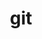 ---
title: "git"
layout: cache
categories: [package, v0.22.0]
meta: {"versions": ["2.42.0"], "compilers": ["apple-clang@=15.0.0", "cce@=15.0.1", "gcc@=10.2.1", "gcc@=11.1.0", "gcc@=11.4.0", "gcc@=7.3.1", "gcc@=7.5.0", "gcc@=9.4.0", "oneapi@=2024.0.0"], "oss": ["amzn2", "centos7", "rhel8", "ubuntu18.04", "ubuntu20.04", "ubuntu22.04", "ventura"], "platforms": ["darwin", "linux"], "targets": ["aarch64", "neoverse_n1", "neoverse_v1", "neoverse_v2", "ppc64le", "x86_64_v3", "zen4"], "stacks": ["aws-isc", "aws-isc-aarch64", "data-vis-sdk", "developer-tools", "developer-tools-manylinux2014", "e4s", "e4s-cray-rhel", "e4s-neoverse-v2", "e4s-neoverse_v1", "e4s-oneapi", "e4s-power", "e4s-rocm-external", "ml-darwin-aarch64-mps", "ml-linux-x86_64-cpu", "ml-linux-x86_64-cuda", "radiuss", "root"], "num_specs": 17, "num_specs_by_stack": {"root": 17, "ml-darwin-aarch64-mps": 1, "aws-isc-aarch64": 2, "aws-isc": 1, "developer-tools-manylinux2014": 1, "e4s-cray-rhel": 1, "developer-tools": 1, "radiuss": 1, "e4s-power": 2, "data-vis-sdk": 1, "e4s-neoverse_v1": 1, "e4s-neoverse-v2": 1, "e4s": 2, "e4s-rocm-external": 1, "ml-linux-x86_64-cuda": 1, "ml-linux-x86_64-cpu": 1, "e4s-oneapi": 1}}
spec_details: [{"hash": "bzkogrumzb4gzdkxbchfupi2jx6tpfha", "compiler": "apple-clang@=15.0.0", "versions": ["2.42.0"], "os": "ventura", "platform": "darwin", "target": "aarch64", "variants": ["build_system=autotools", "+man", "+nls", "+perl", "+subtree", "~svn", "~tcltk"], "stacks": ["root", "ml-darwin-aarch64-mps"], "size": "-", "tarball": "https://binaries.spack.io/v0.22.0/build_cache/darwin-ventura-aarch64/apple-clang-15.0.0/git-2.42.0/darwin-ventura-aarch64-apple-clang-15.0.0-git-2.42.0-bzkogrumzb4gzdkxbchfupi2jx6tpfha.spack"}, {"hash": "2yfh7hkdq7f2pqdnco6gadosus6i3cch", "compiler": "gcc@=7.3.1", "versions": ["2.42.0"], "os": "amzn2", "platform": "linux", "target": "aarch64", "variants": ["build_system=autotools", "+man", "+nls", "+perl", "+subtree", "~svn", "~tcltk"], "stacks": ["root", "aws-isc-aarch64"], "size": "-", "tarball": "https://binaries.spack.io/v0.22.0/build_cache/linux-amzn2-aarch64/gcc-7.3.1/git-2.42.0/linux-amzn2-aarch64-gcc-7.3.1-git-2.42.0-2yfh7hkdq7f2pqdnco6gadosus6i3cch.spack"}, {"hash": "7sewgwgt3ac6u67vkwt2qexnd3y3bvtf", "compiler": "gcc@=7.3.1", "versions": ["2.42.0"], "os": "amzn2", "platform": "linux", "target": "neoverse_n1", "variants": ["build_system=autotools", "+man", "+nls", "+perl", "+subtree", "~svn", "~tcltk"], "stacks": ["root", "aws-isc-aarch64"], "size": "-", "tarball": "https://binaries.spack.io/v0.22.0/build_cache/linux-amzn2-neoverse_n1/gcc-7.3.1/git-2.42.0/linux-amzn2-neoverse_n1-gcc-7.3.1-git-2.42.0-7sewgwgt3ac6u67vkwt2qexnd3y3bvtf.spack"}, {"hash": "bkiq7oyfqozzh4uudg7sbav5iu437gsy", "compiler": "gcc@=7.3.1", "versions": ["2.42.0"], "os": "amzn2", "platform": "linux", "target": "x86_64_v3", "variants": ["build_system=autotools", "+man", "+nls", "+perl", "+subtree", "~svn", "~tcltk"], "stacks": ["aws-isc", "root"], "size": "-", "tarball": "https://binaries.spack.io/v0.22.0/build_cache/linux-amzn2-x86_64_v3/gcc-7.3.1/git-2.42.0/linux-amzn2-x86_64_v3-gcc-7.3.1-git-2.42.0-bkiq7oyfqozzh4uudg7sbav5iu437gsy.spack"}, {"hash": "c64g4xg2zghfdwcdulgjshzkpefynybm", "compiler": "gcc@=10.2.1", "versions": ["2.42.0"], "os": "centos7", "platform": "linux", "target": "x86_64_v3", "variants": ["build_system=autotools", "+man", "+nls", "+perl", "+subtree", "~svn", "~tcltk"], "stacks": ["root", "developer-tools-manylinux2014"], "size": "-", "tarball": "https://binaries.spack.io/v0.22.0/build_cache/linux-centos7-x86_64_v3/gcc-10.2.1/git-2.42.0/linux-centos7-x86_64_v3-gcc-10.2.1-git-2.42.0-c64g4xg2zghfdwcdulgjshzkpefynybm.spack"}, {"hash": "4xdjzxmwkit2w2hfyryjaydnhu3bhbt5", "compiler": "cce@=15.0.1", "versions": ["2.42.0"], "os": "rhel8", "platform": "linux", "target": "zen4", "variants": ["build_system=autotools", "+man", "+nls", "+perl", "+subtree", "~svn", "~tcltk"], "stacks": ["root", "e4s-cray-rhel"], "size": "-", "tarball": "https://binaries.spack.io/v0.22.0/build_cache/linux-rhel8-zen4/cce-15.0.1/git-2.42.0/linux-rhel8-zen4-cce-15.0.1-git-2.42.0-4xdjzxmwkit2w2hfyryjaydnhu3bhbt5.spack"}, {"hash": "bboyxfp6vjsvdss3mzmiokpkl5a5jmcl", "compiler": "gcc@=7.5.0", "versions": ["2.42.0"], "os": "ubuntu18.04", "platform": "linux", "target": "x86_64_v3", "variants": ["build_system=autotools", "+man", "+nls", "+perl", "+subtree", "~svn", "~tcltk"], "stacks": ["root", "developer-tools"], "size": "-", "tarball": "https://binaries.spack.io/v0.22.0/build_cache/linux-ubuntu18.04-x86_64_v3/gcc-7.5.0/git-2.42.0/linux-ubuntu18.04-x86_64_v3-gcc-7.5.0-git-2.42.0-bboyxfp6vjsvdss3mzmiokpkl5a5jmcl.spack"}, {"hash": "ppvlt4t5jyqi7stu3masgiafwgtdw3dq", "compiler": "gcc@=7.5.0", "versions": ["2.42.0"], "os": "ubuntu18.04", "platform": "linux", "target": "x86_64_v3", "variants": ["build_system=autotools", "+man", "+nls", "+perl", "+subtree", "~svn", "~tcltk"], "stacks": ["radiuss", "root"], "size": "-", "tarball": "https://binaries.spack.io/v0.22.0/build_cache/linux-ubuntu18.04-x86_64_v3/gcc-7.5.0/git-2.42.0/linux-ubuntu18.04-x86_64_v3-gcc-7.5.0-git-2.42.0-ppvlt4t5jyqi7stu3masgiafwgtdw3dq.spack"}, {"hash": "6ilz2ltqsecdobp6foa7czyhlvet3sgh", "compiler": "gcc@=9.4.0", "versions": ["2.42.0"], "os": "ubuntu20.04", "platform": "linux", "target": "ppc64le", "variants": ["build_system=autotools", "+man", "+nls", "+perl", "+subtree", "~svn", "~tcltk"], "stacks": ["root", "e4s-power"], "size": "-", "tarball": "https://binaries.spack.io/v0.22.0/build_cache/linux-ubuntu20.04-ppc64le/gcc-9.4.0/git-2.42.0/linux-ubuntu20.04-ppc64le-gcc-9.4.0-git-2.42.0-6ilz2ltqsecdobp6foa7czyhlvet3sgh.spack"}, {"hash": "tapla6uoqlljiyhpc6o2wlqftd57xha5", "compiler": "gcc@=9.4.0", "versions": ["2.42.0"], "os": "ubuntu20.04", "platform": "linux", "target": "ppc64le", "variants": ["build_system=autotools", "+man", "+nls", "+perl", "+subtree", "~svn", "~tcltk"], "stacks": ["root", "e4s-power"], "size": "-", "tarball": "https://binaries.spack.io/v0.22.0/build_cache/linux-ubuntu20.04-ppc64le/gcc-9.4.0/git-2.42.0/linux-ubuntu20.04-ppc64le-gcc-9.4.0-git-2.42.0-tapla6uoqlljiyhpc6o2wlqftd57xha5.spack"}, {"hash": "al2osavbjda3dnroh7wjpyru4yowh2ue", "compiler": "gcc@=11.1.0", "versions": ["2.42.0"], "os": "ubuntu20.04", "platform": "linux", "target": "x86_64_v3", "variants": ["build_system=autotools", "+man", "+nls", "+perl", "+subtree", "~svn", "~tcltk"], "stacks": ["root", "data-vis-sdk"], "size": "-", "tarball": "https://binaries.spack.io/v0.22.0/build_cache/linux-ubuntu20.04-x86_64_v3/gcc-11.1.0/git-2.42.0/linux-ubuntu20.04-x86_64_v3-gcc-11.1.0-git-2.42.0-al2osavbjda3dnroh7wjpyru4yowh2ue.spack"}, {"hash": "pjudxoutvpdzdl2kuiwg7omv6oiadxsx", "compiler": "gcc@=11.4.0", "versions": ["2.42.0"], "os": "ubuntu22.04", "platform": "linux", "target": "neoverse_v1", "variants": ["build_system=autotools", "+man", "+nls", "+perl", "+subtree", "~svn", "~tcltk"], "stacks": ["e4s-neoverse_v1", "root"], "size": "-", "tarball": "https://binaries.spack.io/v0.22.0/build_cache/linux-ubuntu22.04-neoverse_v1/gcc-11.4.0/git-2.42.0/linux-ubuntu22.04-neoverse_v1-gcc-11.4.0-git-2.42.0-pjudxoutvpdzdl2kuiwg7omv6oiadxsx.spack"}, {"hash": "h5q6htrldvmemwuklzrxlysjrjywmmcw", "compiler": "gcc@=11.4.0", "versions": ["2.42.0"], "os": "ubuntu22.04", "platform": "linux", "target": "neoverse_v2", "variants": ["build_system=autotools", "+man", "+nls", "+perl", "+subtree", "~svn", "~tcltk"], "stacks": ["root", "e4s-neoverse-v2"], "size": "-", "tarball": "https://binaries.spack.io/v0.22.0/build_cache/linux-ubuntu22.04-neoverse_v2/gcc-11.4.0/git-2.42.0/linux-ubuntu22.04-neoverse_v2-gcc-11.4.0-git-2.42.0-h5q6htrldvmemwuklzrxlysjrjywmmcw.spack"}, {"hash": "y3fk5se3ffzlfd5fdyf6yepqp6a5oepc", "compiler": "gcc@=11.4.0", "versions": ["2.42.0"], "os": "ubuntu22.04", "platform": "linux", "target": "x86_64_v3", "variants": ["build_system=autotools", "+man", "+nls", "+perl", "+subtree", "~svn", "~tcltk"], "stacks": ["root", "e4s"], "size": "-", "tarball": "https://binaries.spack.io/v0.22.0/build_cache/linux-ubuntu22.04-x86_64_v3/gcc-11.4.0/git-2.42.0/linux-ubuntu22.04-x86_64_v3-gcc-11.4.0-git-2.42.0-y3fk5se3ffzlfd5fdyf6yepqp6a5oepc.spack"}, {"hash": "vbmmrlck4jp33luuekurdqggt6wr2lnw", "compiler": "gcc@=11.4.0", "versions": ["2.42.0"], "os": "ubuntu22.04", "platform": "linux", "target": "x86_64_v3", "variants": ["build_system=autotools", "+man", "+nls", "+perl", "+subtree", "~svn", "~tcltk"], "stacks": ["e4s-rocm-external", "root", "ml-linux-x86_64-cuda", "ml-linux-x86_64-cpu"], "size": "-", "tarball": "https://binaries.spack.io/v0.22.0/build_cache/linux-ubuntu22.04-x86_64_v3/gcc-11.4.0/git-2.42.0/linux-ubuntu22.04-x86_64_v3-gcc-11.4.0-git-2.42.0-vbmmrlck4jp33luuekurdqggt6wr2lnw.spack"}, {"hash": "4ya5i3b6t6xuhv52vdnzk4np5fig3sq2", "compiler": "gcc@=11.4.0", "versions": ["2.42.0"], "os": "ubuntu22.04", "platform": "linux", "target": "x86_64_v3", "variants": ["build_system=autotools", "+man", "+nls", "+perl", "+subtree", "~svn", "~tcltk"], "stacks": ["root", "e4s"], "size": "-", "tarball": "https://binaries.spack.io/v0.22.0/build_cache/linux-ubuntu22.04-x86_64_v3/gcc-11.4.0/git-2.42.0/linux-ubuntu22.04-x86_64_v3-gcc-11.4.0-git-2.42.0-4ya5i3b6t6xuhv52vdnzk4np5fig3sq2.spack"}, {"hash": "vmkax74hawghrxofdpjd2kk6642jtgrc", "compiler": "oneapi@=2024.0.0", "versions": ["2.42.0"], "os": "ubuntu22.04", "platform": "linux", "target": "x86_64_v3", "variants": ["build_system=autotools", "+man", "+nls", "+perl", "+subtree", "~svn", "~tcltk"], "stacks": ["root", "e4s-oneapi"], "size": "-", "tarball": "https://binaries.spack.io/v0.22.0/build_cache/linux-ubuntu22.04-x86_64_v3/oneapi-2024.0.0/git-2.42.0/linux-ubuntu22.04-x86_64_v3-oneapi-2024.0.0-git-2.42.0-vmkax74hawghrxofdpjd2kk6642jtgrc.spack"}]
---